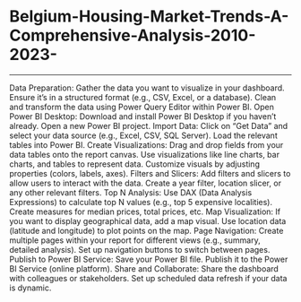 # Belgium-Housing-Market-Trends-A-Comprehensive-Analysis-2010-2023-
----------------------------------------------------------------------------------------------------------------------------------
Data Preparation:
Gather the data you want to visualize in your dashboard. Ensure it’s in a structured format (e.g., CSV, Excel, or a database).
Clean and transform the data using Power Query Editor within Power BI.
Open Power BI Desktop:
Download and install Power BI Desktop if you haven’t already.
Open a new Power BI project.
Import Data:
Click on “Get Data” and select your data source (e.g., Excel, CSV, SQL Server).
Load the relevant tables into Power BI.
Create Visualizations:
Drag and drop fields from your data tables onto the report canvas.
Use visualizations like line charts, bar charts, and tables to represent data.
Customize visuals by adjusting properties (colors, labels, axes).
Filters and Slicers:
Add filters and slicers to allow users to interact with the data.
Create a year filter, location slicer, or any other relevant filters.
Top N Analysis:
Use DAX (Data Analysis Expressions) to calculate top N values (e.g., top 5 expensive localities).
Create measures for median prices, total prices, etc.
Map Visualization:
If you want to display geographical data, add a map visual.
Use location data (latitude and longitude) to plot points on the map.
Page Navigation:
Create multiple pages within your report for different views (e.g., summary, detailed analysis).
Set up navigation buttons to switch between pages.
Publish to Power BI Service:
Save your Power BI file.
Publish it to the Power BI Service (online platform).
Share and Collaborate:
Share the dashboard with colleagues or stakeholders.
Set up scheduled data refresh if your data is dynamic.
